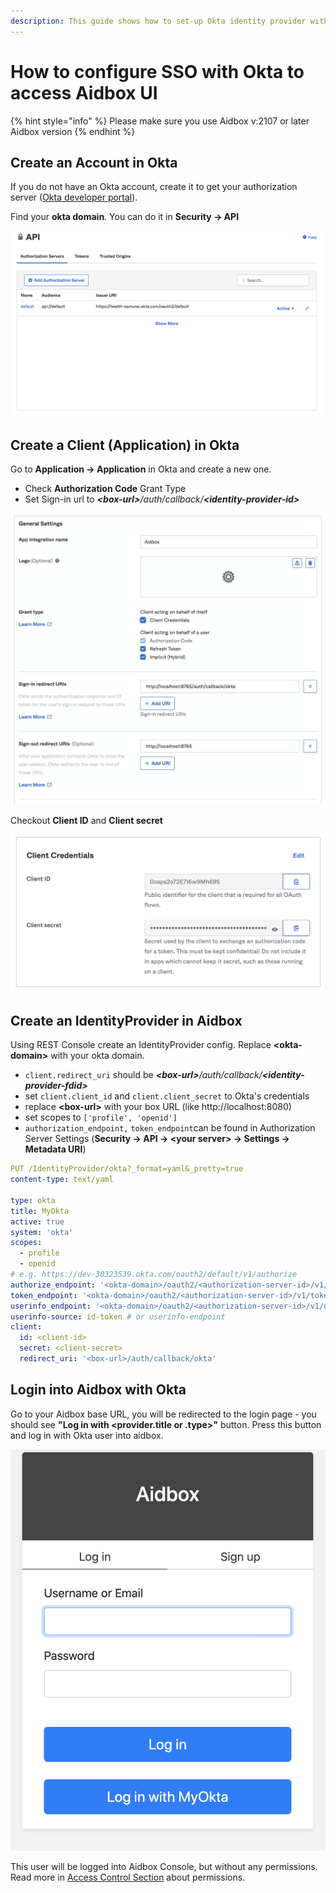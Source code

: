 ```yaml
---
description: This guide shows how to set-up Okta identity provider with Aidbox
---
```


# How to configure SSO with Okta to access Aidbox UI



{% hint style="info" %}
Please make sure you use Aidbox v:2107 or later Aidbox version
{% endhint %}

## Create an Account in Okta

If you do not have an Okta account, create it to get your authorization server ([Okta developer portal](https://developer.okta.com)).

Find your **okta domain**. You can do it in **Security -> API**

![](../../../.gitbook/assets/516afbbe-5649-40da-ba46-cc5614c31915.png)

## Create a Client (Application) in Okta

Go to **Application -> Application** in Okta and create a new one.

* Check **Authorization Code** Grant Type
* Set Sign-in url to _**\<box-url>**/auth/callback/**\<identity-provider-id>**_

![](../../../.gitbook/assets/093539e0-2f3e-400d-80ed-391d22dda32e.png)

Checkout **Client ID** and **Client secret**

![](../../../.gitbook/assets/77a76270-c1c9-4007-951c-9b8247f5054a.png)

## Create an IdentityProvider in Aidbox

Using REST Console create an IdentityProvider config. Replace **\<okta-domain>** with your okta domain.

* `client.redirect_uri` should be _**\<box-url>**/auth/callback/**\<identity-provider-fdid>**_
* set `client.client_id` and `client.client_secret` to Okta's credentials
* replace **\<box-url>** with your box URL (like http://localhost:8080)
* set scopes to `['profile', 'openid']`
* `authorization_endpoint,` `token_endpoint`can be found in Authorization Server Settings (**Security -> API -> \<your server> -> Settings -> Metadata URI**)

```yaml
PUT /IdentityProvider/okta?_format=yaml&_pretty=true
content-type: text/yaml

type: okta
title: MyOkta
active: true
system: 'okta'
scopes:
  - profile
  - openid
# e.g. https://dev-30323539.okta.com/oauth2/default/v1/authorize
authorize_endpoint: '<okta-domain>/oauth2/<authorization-server-id>/v1/authorize'
token_endpoint: '<okta-domain>/oauth2/<authorization-server-id>/v1/token'
userinfo_endpoint: '<okta-domain>/oauth2/<authorization-server-id>/v1/userinfo'
userinfo-source: id-token # or userinfo-endpoint
client:
  id: <client-id>
  secret: <client-secret>
  redirect_uri: '<box-url>/auth/callback/okta'
```

## Login into Aidbox with Okta

Go to your Aidbox base URL, you will be redirected to the login page - you should see **"Log in with \<provider.title or .type>"** button. Press this button and log in with Okta user into aidbox.

![](../../../.gitbook/assets/14fcd369-0ddd-417b-bc92-6ac436a06c50.png)

This user will be logged into Aidbox Console, but without any permissions. Read more in [Access Control Section](../../modules/security-and-access-control/security/) about permissions.
